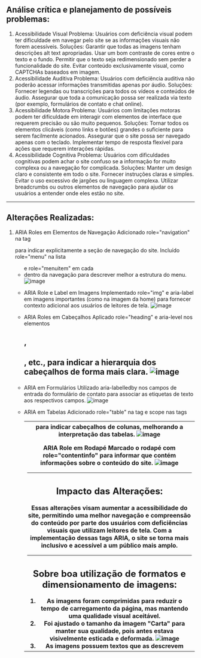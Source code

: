 ## Análise crítica e planejamento de possíveis problemas:
1. Acessibilidade Visual
Problema: Usuários com deficiência visual podem ter dificuldade em navegar pelo site se as informações visuais não forem acessíveis.
Soluções:
Garantir que todas as imagens tenham descrições alt text apropriadas.
Usar um bom contraste de cores entre o texto e o fundo.
Permitir que o texto seja redimensionado sem perder a funcionalidade do site.
Evitar conteúdo exclusivamente visual, como CAPTCHAs baseados em imagem.
2. Acessibilidade Auditiva
Problema: Usuários com deficiência auditiva não poderão acessar informações transmitidas apenas por áudio.
Soluções:
Fornecer legendas ou transcrições para todos os vídeos e conteúdos de áudio.
Assegurar que toda a comunicação possa ser realizada via texto (por exemplo, formulários de contato e chat online).
3. Acessibilidade Motora
Problema: Usuários com limitações motoras podem ter dificuldade em interagir com elementos de interface que requerem precisão ou são muito pequenos.
Soluções:
Tornar todos os elementos clicáveis (como links e botões) grandes o suficiente para serem facilmente acionados.
Assegurar que o site possa ser navegado apenas com o teclado.
Implementar tempo de resposta flexível para ações que requerem interações rápidas.
4. Acessibilidade Cognitiva
Problema: Usuários com dificuldades cognitivas podem achar o site confuso se a informação for muito complexa ou a navegação for complicada.
Soluções:
Manter um design claro e consistente em todo o site.
Fornecer instruções claras e simples.
Evitar o uso excessivo de jargões ou linguagem complexa.
Utilizar breadcrumbs ou outros elementos de navegação para ajudar os usuários a entender onde eles estão no site.

-------------------------------------------------------------------------------------------------------------------------------------------------------------------------------------------

## Alterações Realizadas:
1. ARIA Roles em Elementos de Navegação
Adicionado role="navigation" na tag <nav> para indicar explicitamente a seção de navegação do site.
Incluído role="menu" na lista <ul> e role="menuitem" em cada <li> dentro da navegação para descrever melhor a estrutura do menu.
![image](https://github.com/Kmilasc/vs13-front-01-html-e-css-task03-htmlecss/assets/110876983/791f6e20-2857-4273-b1d3-14e299f8716c)

3. ARIA Role e Label em Imagens
Implementado role="img" e aria-label em imagens importantes (como na imagem da home) para fornecer contexto adicional aos usuários de leitores de tela.
![image](https://github.com/Kmilasc/vs13-front-01-html-e-css-task03-htmlecss/assets/110876983/2220571f-1b25-4c47-93c2-8d57df6d9bab)

5. ARIA Roles em Cabeçalhos
Aplicado role="heading" e aria-level nos elementos <h1>, <h2>, etc., para indicar a hierarquia dos cabeçalhos de forma mais clara.
![image](https://github.com/Kmilasc/vs13-front-01-html-e-css-task03-htmlecss/assets/110876983/55967518-ade8-412b-bfa4-a713b13b48f9)

7. ARIA em Formulários
Utilizado aria-labelledby nos campos de entrada do formulário de contato para associar as etiquetas de texto aos respectivos campos.
![image](https://github.com/Kmilasc/vs13-front-01-html-e-css-task03-htmlecss/assets/110876983/699d0653-a42b-48e2-a6b9-5034fa308344)

9. ARIA em Tabelas
Adicionado role="table" na tag <table> e scope nas tags <th> para indicar cabeçalhos de colunas, melhorando a interpretação das tabelas.
![image](https://github.com/Kmilasc/vs13-front-01-html-e-css-task03-htmlecss/assets/110876983/c042b1b0-23de-4d19-be6d-8b6df278bc04)

11. ARIA Role em Rodapé
Marcado o rodapé com role="contentinfo" para informar que contém informações sobre o conteúdo do site.
![image](https://github.com/Kmilasc/vs13-front-01-html-e-css-task03-htmlecss/assets/110876983/40de8caf-52a5-4d2c-a88b-336fca24d7d8)

-------------------------------------------------------------------------------------------------------------------------------------------------------------------------------------------

## Impacto das Alterações:
Essas alterações visam aumentar a acessibilidade do site, permitindo uma melhor navegação e compreensão do conteúdo por parte dos usuários com deficiências visuais que utilizam leitores de tela. Com a implementação dessas tags ARIA, o site se torna mais inclusivo e acessível a um público mais amplo.

-------------------------------------------------------------------------------------------------------------------------------------------------------------------------------------------

## Sobre boa utilização de formatos e dimensionamento de imagens:

 1. As imagens foram comprimidas para reduzir o tempo de carregamento da página, mas mantendo uma qualidade visual aceitável.
 2. Foi ajustado o tamanho da imagem "Carta" para manter sua qualidade, pois antes estava visivelmente esticada e deformada.
    ![image](https://github.com/Kmilasc/vs13-front-01-html-e-css-task03-htmlecss/assets/110876983/d176f142-d48d-40bc-a3c3-3ca4327291e5)
 4. As imagens possuem textos que as descrevem
